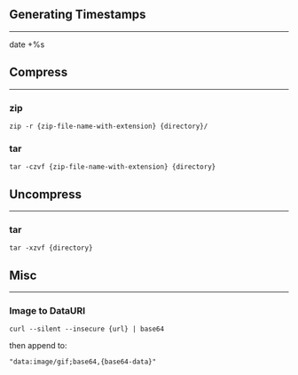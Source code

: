 ## Generating Timestamps
---

date +%s

## Compress
---

### zip
```
zip -r {zip-file-name-with-extension} {directory}/
```

### tar
```
tar -czvf {zip-file-name-with-extension} {directory}
```

## Uncompress
---

### tar
```
tar -xzvf {directory}
```

## Misc
---
### Image to DataURI
```
curl --silent --insecure {url} | base64
```

then append to:
```
"data:image/gif;base64,{base64-data}"
```
